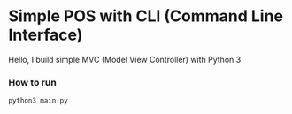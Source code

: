 # Simple POS with CLI (Command Line Interface)
Hello, I build simple MVC (Model View Controller) with Python 3

### How to run


`python3 main.py`